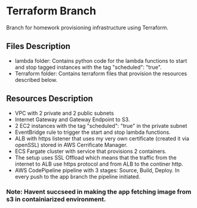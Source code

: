 # Terraform Branch
Branch for homework provisioning infrastructure using Terraform.

## Files Description
* lambda folder: Contains python code for the lambda functions to start and stop tagged instances with the tag "scheduled":  "true".
* Terraform folder: Contains terraform files that provision the resources described below.

## Resources Description
* VPC with 2 private and 2 public subnets
* Internet Gateway and Gateway Endpoint to S3.
* 2 EC2 instances with the tag "scheduled": "true" in the private subnet
* EventBridge rule to trigger the start and stop lambda functions.
* ALB with https listener that uses my very own certificate (created it via openSSL) stored in AWS Cerrificate Manager.
* ECS Fargate cluster with service that provisions 2 containers.
* The setup uses SSL Offload which means that the traffic from the internet to ALB use https protocol and from ALB to the continer http.
* AWS CodePipeline pipeline with 3 stages: Source, Build, Deploy. In every push to the app branch the pipeline initiated.

### Note: Havent succseed in making the app fetching image from s3 in containiarized environment.
